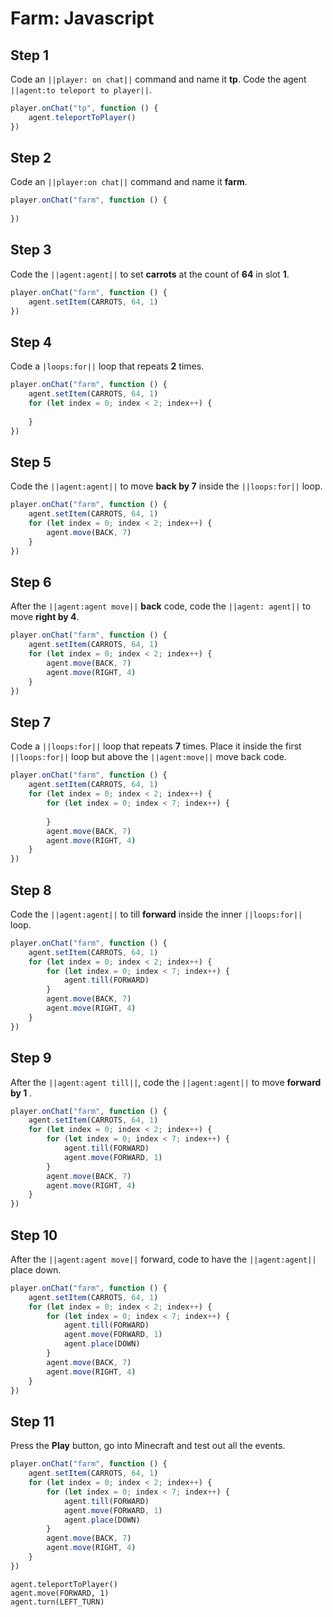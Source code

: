 # Farm: Javascript

## Step 1
Code an ``||player: on chat||`` command and name it **tp**. Code the agent ``||agent:to teleport to player||``. 

```javascript
player.onChat("tp", function () {
    agent.teleportToPlayer()
})
```

## Step 2
Code an ``||player:on chat||`` command and name it **farm**.

```javascript
player.onChat("farm", function () { 
 
}) 
```

## Step 3
Code the ``||agent:agent||`` to set **carrots** at the count of **64** in slot **1**. 

```javascript
player.onChat("farm", function () {
    agent.setItem(CARROTS, 64, 1)
})
```

## Step 4
Code a ``|loops:for||`` loop that repeats **2** times. 

```javascript
player.onChat("farm", function () { 
    agent.setItem(CARROTS, 64, 1) 
    for (let index = 0; index < 2; index++) { 
      
    } 
}) 
```

## Step 5
Code the ``||agent:agent||`` to move **back by 7** inside the ``||loops:for||`` loop.

```javascript
player.onChat("farm", function () { 
    agent.setItem(CARROTS, 64, 1) 
    for (let index = 0; index < 2; index++) { 
        agent.move(BACK, 7) 
    } 
}) 
```

## Step 6
After the ``||agent:agent move||`` **back** code, code the ``||agent: agent||`` to move **right by 4**.

```javascript
player.onChat("farm", function () { 
    agent.setItem(CARROTS, 64, 1) 
    for (let index = 0; index < 2; index++) { 
        agent.move(BACK, 7) 
        agent.move(RIGHT, 4) 
    } 
}) 
```

## Step 7
Code a ``||loops:for||`` loop that repeats **7** times. Place it inside the first ``||loops:for||`` loop but above the ``||agent:move||`` move back code.

```javascript
player.onChat("farm", function () { 
    agent.setItem(CARROTS, 64, 1) 
    for (let index = 0; index < 2; index++) { 
        for (let index = 0; index < 7; index++) { 
          
        } 
        agent.move(BACK, 7) 
        agent.move(RIGHT, 4) 
    } 
}) 
```

## Step 8
Code the ``||agent:agent||`` to till **forward** inside the inner ``||loops:for||`` loop.

```javascript
player.onChat("farm", function () { 
    agent.setItem(CARROTS, 64, 1) 
    for (let index = 0; index < 2; index++) { 
        for (let index = 0; index < 7; index++) { 
            agent.till(FORWARD) 
        } 
        agent.move(BACK, 7) 
        agent.move(RIGHT, 4) 
    } 
}) 
```

## Step 9
After the ``||agent:agent till||``, code the ``||agent:agent||`` to move **forward by 1** .

```javascript
player.onChat("farm", function () { 
    agent.setItem(CARROTS, 64, 1) 
    for (let index = 0; index < 2; index++) { 
        for (let index = 0; index < 7; index++) { 
            agent.till(FORWARD) 
            agent.move(FORWARD, 1) 
        } 
        agent.move(BACK, 7) 
        agent.move(RIGHT, 4) 
    } 
}) 
```

## Step 10
After the ``||agent:agent move||`` forward, code to have the ``||agent:agent||`` place down. 

```javascript
player.onChat("farm", function () { 
    agent.setItem(CARROTS, 64, 1) 
    for (let index = 0; index < 2; index++) { 
        for (let index = 0; index < 7; index++) { 
            agent.till(FORWARD) 
            agent.move(FORWARD, 1) 
            agent.place(DOWN) 
        } 
        agent.move(BACK, 7) 
        agent.move(RIGHT, 4) 
    } 
}) 
```

## Step 11
Press the **Play** button, go into Minecraft and test out all the events.


```javascript
player.onChat("farm", function () {
    agent.setItem(CARROTS, 64, 1)
    for (let index = 0; index < 2; index++) {
        for (let index = 0; index < 7; index++) {
            agent.till(FORWARD)
            agent.move(FORWARD, 1)
            agent.place(DOWN)
        }
        agent.move(BACK, 7)
        agent.move(RIGHT, 4)
    }
})
```
```ghost
agent.teleportToPlayer()
agent.move(FORWARD, 1)
agent.turn(LEFT_TURN)
```

